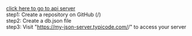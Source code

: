 <a href="https://my-json-server.typicode.com/Vivekreddy20/api/products">click here to go to api server</a>
</br>
step1:  Create a repository on GitHub (<your-username>/<your-repo>)
</br>
step2: Create a db.json file
</br>
step3: Visit "https://my-json-server.typicode.com/<your-username>/<your-repo>" to access your server
